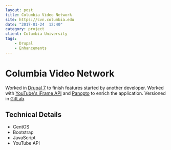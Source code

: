 ```yaml
---
layout: post
title: Columbia Video Network
site: https://cvn.columbia.edu
date: "2017-01-24  12:40"
category: project
client: Columbia University
tags: 
    - Drupal
    - Enhancements
---
```

# Columbia Video Network

Worked in <a href="https://www.drupal.org/about/drupal-7" target="_blank">Drupal 7</a> to finish features started by another developer. Worked with <a href="https://developers.google.com/youtube/iframe_api_reference" target="_blank">YouTube's iFrame API</a> and <a href="https://www.panopto.com/" target="_blank">Panopto</a> to enrich the application. Versioned in <a href="https://about.gitlab.com/" target="_blank">GitLab</a>.

## Technical Details

* CentOS
* Bootstrap
* JavaScript
* YouTube API